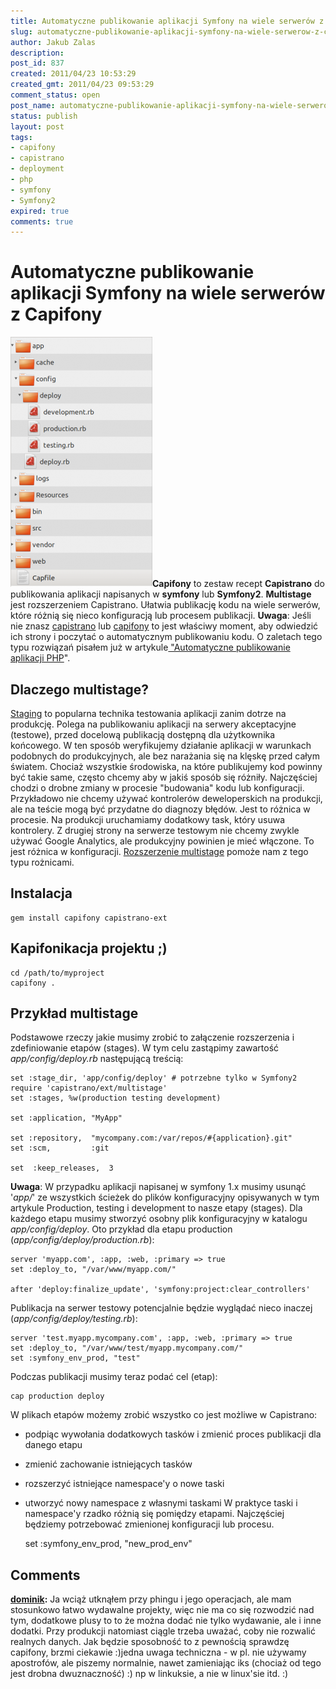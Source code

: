 ```yaml
---
title: Automatyczne publikowanie aplikacji Symfony na wiele serwerów z Capifony
slug: automatyczne-publikowanie-aplikacji-symfony-na-wiele-serwerow-z-capifony
author: Jakub Zalas
description: 
post_id: 837
created: 2011/04/23 10:53:29
created_gmt: 2011/04/23 09:53:29
comment_status: open
post_name: automatyczne-publikowanie-aplikacji-symfony-na-wiele-serwerow-z-capifony
status: publish
layout: post
tags:
- capifony
- capistrano
- deployment
- php
- symfony
- Symfony2
expired: true
comments: true
---
```


<!--Capifony to zestaw recept Capistrano do publikowania aplikacji napisanych w symfony lub Symfony2. Multistage jest rozszerzeniem Capistrano. Ułatwia publikację kodu na kilka serwerów, które różnią się nieco konfiguracją lub procesem publikacji.-->

# Automatyczne publikowanie aplikacji Symfony na wiele serwerów z Capifony

**![](/uploads/wp/2011/04/Symfony2-capistrano-multistage-files-227x400.png)Capifony** to zestaw recept **Capistrano** do publikowania aplikacji napisanych w **symfony** lub **Symfony2**. **Multistage** jest rozszerzeniem Capistrano. Ułatwia publikację kodu na wiele serwerów, które różnią się nieco konfiguracją lub procesem publikacji. **Uwaga**: Jeśli nie znasz [capistrano](https://github.com/capistrano/capistrano/wiki) lub [capifony](http://capifony.org/) to jest właściwy moment, aby odwiedzić ich strony i poczytać o automatycznym publikowaniu kodu. O zaletach tego typu rozwiązań pisałem już w artykule[ "Automatyczne publikowanie aplikacji PHP](/automatyczne-publikowanie-aplikacji-php)". 

## Dlaczego multistage?

[Staging](http://en.wikipedia.org/wiki/Staging_%28websites%29) to popularna technika testowania aplikacji zanim dotrze na produkcję. Polega na publikowaniu aplikacji na serwery akceptacyjne (testowe), przed docelową publikacją dostępną dla użytkownika końcowego. W ten sposób weryfikujemy działanie aplikacji w warunkach podobnych do produkcyjnych, ale bez narażania się na klęskę przed całym światem. Chociaż wszystkie środowiska, na które publikujemy kod powinny być takie same, często chcemy aby w jakiś sposób się różniły. Najczęściej chodzi o drobne zmiany w procesie "budowania" kodu lub konfiguracji. Przykładowo nie chcemy używać kontrolerów deweloperskich na produkcji, ale na teście mogą być przydatne do diagnozy błędów. Jest to różnica w procesie. Na produkcji uruchamiamy dodatkowy task, który usuwa kontrolery. Z drugiej strony na serwerze testowym nie chcemy zwykle używać Google Analytics, ale produkcyjny powinien je mieć włączone. To jest różnica w konfiguracji. [Rozszerzenie multistage](https://github.com/capistrano/capistrano/wiki/2.x-Multistage-Extension) pomoże nam z tego typu rożnicami. 

## Instalacja
    
    
    gem install capifony capistrano-ext

## Kapifonikacja projektu ;)
    
    
    cd /path/to/myproject
    capifony .

## Przykład multistage

Podstawowe rzeczy jakie musimy zrobić to załączenie rozszerzenia i zdefiniowanie etapów (stages). W tym celu zastąpimy zawartość _app/config/deploy.rb_ następującą treścią: 
    
    
    set :stage_dir, 'app/config/deploy' # potrzebne tylko w Symfony2
    require 'capistrano/ext/multistage'
    set :stages, %w(production testing development)
    
    set :application, "MyApp"
    
    set :repository,  "mycompany.com:/var/repos/#{application}.git"
    set :scm,         :git
    
    set  :keep_releases,  3

**Uwaga**: W przypadku aplikacji napisanej w symfony 1.x musimy usunąć  '_app/_' ze wszystkich ścieżek do plików konfiguracyjny opisywanych w tym artykule Production, testing i development to nasze etapy (stages). Dla każdego etapu musimy stworzyć osobny plik konfiguracyjny w katalogu _app/config/deploy_. Oto przykład dla etapu production (_app/config/deploy/production.rb_): 
    
    
    server 'myapp.com', :app, :web, :primary => true
    set :deploy_to, "/var/www/myapp.com/"
    
    after 'deploy:finalize_update', 'symfony:project:clear_controllers'

Publikacja na serwer testowy potencjalnie będzie wyglądać nieco inaczej (_app/config/deploy/testing.rb_): 
    
    
    server 'test.myapp.mycompany.com', :app, :web, :primary => true
    set :deploy_to, "/var/www/test/myapp.mycompany.com/"
    set :symfony_env_prod, "test"

Podczas publikacji musimy teraz podać cel (etap): 
    
    
    cap production deploy

W plikach etapów możemy zrobić wszystko co jest możliwe w Capistrano: 

  * podpiąc wywołania dodatkowych tasków i zmienić proces publikacji dla danego etapu
  * zmienić zachowanie istniejących tasków
  * rozszerzyć istniejące namespace'y o nowe taski
  * utworzyć nowy namespace z własnymi taskami
W praktyce taski i namespace'y rzadko różnią się pomiędzy etapami. Najczęściej będziemy potrzebować zmienionej konfiguracji lub procesu. 
    
    
    set :symfony_env_prod, "new_prod_env"

## Comments

**[dominik](#3041 "2011-04-27 03:59:39"):** Ja wciąż utknąłem przy phingu i jego operacjach, ale mam stosunkowo łatwo wydawalne projekty, więc nie ma co się rozwodzić nad tym, dodatkowe plusy to to że można dodać nie tylko wydawanie, ale i inne dodatki. Przy produkcji natomiast ciągle trzeba uważać, coby nie rozwalić realnych danych. Jak będzie sposobność to z pewnością sprawdzę capifony, brzmi ciekawie :)jedna uwaga techniczna - w pl. nie używamy apostrofów, ale piszemy normalnie, nawet zamieniając iks (chociaż od tego jest drobna dwuznaczność) :) np w linkuksie, a nie w linux'sie itd. :)


